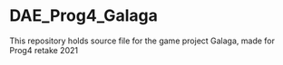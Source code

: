 # DAE_Prog4_Galaga
 This repository holds source file for the game project Galaga, made for Prog4 retake 2021
